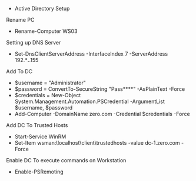 * Active Directory Setup

Rename PC
* Rename-Computer WS03

Setting up DNS Server
* Set-DnsClientServerAddress -InterfaceIndex 7 -ServerAddress 192.***.**.155

Add To DC
* $username = "Administrator"
* $password = ConvertTo-SecureString "Pass****" -AsPlainText -Force
* $credentials = New-Object System.Management.Automation.PSCredential -ArgumentList $username, $password
* Add-Computer -DomainName zero.com -Credential $credentials -Force

Add DC To Trusted Hosts
* Start-Service WinRM
* Set-Item wsman:\localhost\client\trustedhosts -value dc-1.zero.com -Force

Enable DC To execute commands on Workstation
* Enable-PSRemoting

